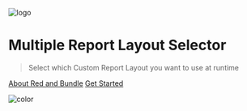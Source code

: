 <!-- _coverpage.md -->

![logo](https://redandbundle.files.wordpress.com/2020/04/main-with-text-2020-margin.png?w=750&h=205)

# Multiple Report Layout Selector
> Select which Custom Report Layout you want to use at runtime

[About Red and Bundle](https://redandbundle.com/)
[Get Started](/README.md)

<!-- background color -->

![color](#FFFFFF)